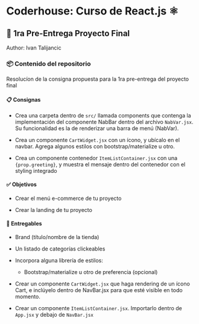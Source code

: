 # Coderhouse: Curso de React.js ⚛️
## 🚀 1ra Pre-Entrega Proyecto Final
Author: Ivan Talijancic

### 📦 Contenido del repositorio

Resolucíon de la consigna propuesta para la 1ra pre-entrega del proyecto final

#### 📋 Consignas

- Crea una carpeta dentro de `src/` llamada components que contenga la implementación del componente NabBar dentro del archivo `NabVar.jsx`. Su funcionalidad es la de renderizar una barra de menú (NabVar).

- Crea un componente `CartWidget.jsx` con un ícono, y ubícalo en el navbar. Agrega algunos estilos con bootstrap/materialize u otro.

- Crea un componente contenedor `ItemListContainer.jsx` con una `{prop.greeting}`, y muestra el mensaje dentro del contenedor con el styling integrado

#### ✅ Objetivos

- Crear el menú e-commerce de tu proyecto

- Crear la landing de tu proyecto


#### 🚚 Entregables

- Brand (título/nombre de la tienda)

- Un listado de categorías clickeables

- Incorpora alguna librería de estilos:
    - Bootstrap/materialize u otro de preferencia (opcional)

- Crear un componente `CartWidget.jsx` que haga rendering de un ícono Cart, e inclúyelo dentro de NavBar.jsx para que esté visible en todo momento.

- Crear un componente `ItemListContainer.jsx`. Importarlo dentro de `App.jsx` y debajo de `NavBar.jsx`
